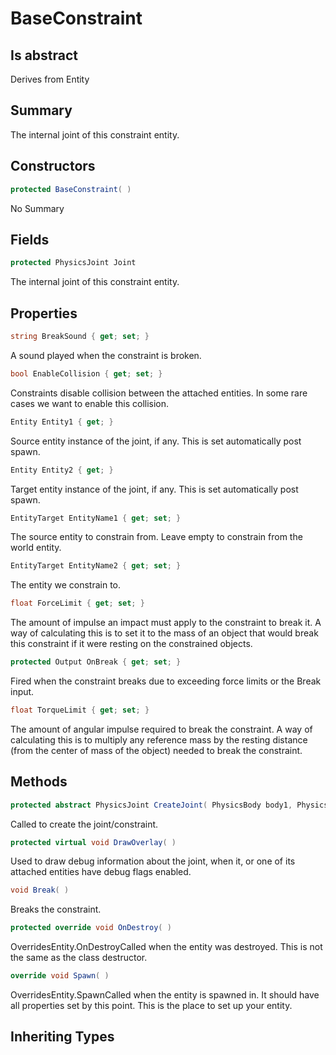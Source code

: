 # BaseConstraint

## Is abstract
Derives from Entity

## Summary

The internal joint of this constraint entity.
## Constructors

```c#
protected BaseConstraint( ) 
```
No Summary
## Fields

```c#
protected PhysicsJoint Joint
```
The internal joint of this constraint entity.
## Properties

```c#
string BreakSound { get; set; } 
```
A sound played when the constraint is broken.
```c#
bool EnableCollision { get; set; } 
```
Constraints disable collision between the attached entities. In some rare cases we want to enable this collision.
```c#
Entity Entity1 { get; } 
```
Source entity instance of the joint, if any. This is set automatically post spawn.
```c#
Entity Entity2 { get; } 
```
Target entity instance of the joint, if any. This is set automatically post spawn.
```c#
EntityTarget EntityName1 { get; set; } 
```
The source entity to constrain from. Leave empty to constrain from the world entity.
```c#
EntityTarget EntityName2 { get; set; } 
```
The entity we constrain to.
```c#
float ForceLimit { get; set; } 
```
The amount of impulse an impact must apply to the constraint to break it. A way of calculating this is to set it to the mass of an object that would break this constraint if it were resting on the constrained objects.
```c#
protected Output OnBreak { get; set; } 
```
Fired when the constraint breaks due to exceeding force limits or the Break input.
```c#
float TorqueLimit { get; set; } 
```
The amount of angular impulse required to break the constraint. A way of calculating this is to multiply any reference mass by the resting distance (from the center of mass of the object) needed to break the constraint.
## Methods

```c#
protected abstract PhysicsJoint CreateJoint( PhysicsBody body1, PhysicsBody body2) 
```
Called to create the joint/constraint.
```c#
protected virtual void DrawOverlay( ) 
```
Used to draw debug information about the joint, when it, or one of its attached entities have debug flags enabled.
```c#
void Break( ) 
```
Breaks the constraint.
```c#
protected override void OnDestroy( ) 
```
OverridesEntity.OnDestroyCalled when the entity was destroyed. This is not the same as the class destructor.
```c#
override void Spawn( ) 
```
OverridesEntity.SpawnCalled when the entity is spawned in. It should have all properties set by this point.
This is the place to set up your entity.
## Inheriting Types

